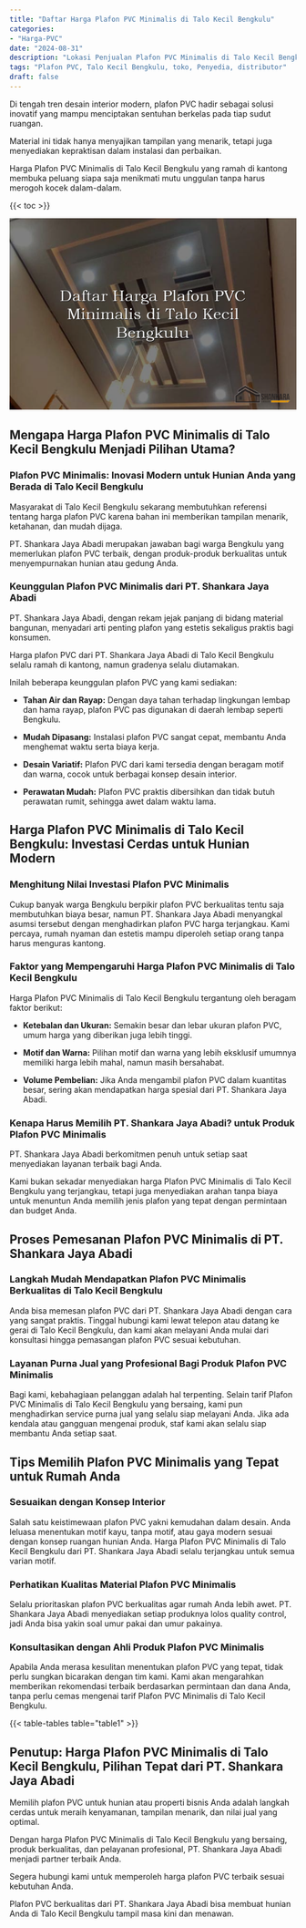```yaml
---
title: "Daftar Harga Plafon PVC Minimalis di Talo Kecil Bengkulu"
categories: 
- "Harga-PVC"
date: "2024-08-31"
description: "Lokasi Penjualan Plafon PVC Minimalis di Talo Kecil Bengkulu untuk rumah, kantor, dan ritel. Panel berkualitas, beragam motif, pilihan warna elegan, dengan jasa pemasangan dikerjakan oleh teknisi berpengalaman serta garansi resmi!|Jasa penjualan Plafon PVC Minimalis di Talo Kecil Bengkulu bagi keperluan hunian, perkantoran, maupun ritel, beserta produk terbaik dan penempatan oleh teknisi berpengalaman dan jaminan resmi.|Pilihan Plafon PVC Minimalis di Talo Kecil Bengkulu yang terpercaya bagi hunian, perkantoran, serta ritel, dengan material berkualitas dan instalasi oleh tenaga ahli berpengalaman serta garansi resmi.|Distribusi Plafon PVC Minimalis di Talo Kecil Bengkulu bagi rumah, perkantoran, dan toko, beserta produk terbaik dan penempatan dikerjakan oleh tenaga ahli profesional, dilengkapi beserta kepastian resmi.}"
tags: "Plafon PVC, Talo Kecil Bengkulu, toko, Penyedia, distributor"
draft: false
---
```


Di tengah tren desain interior modern, plafon PVC hadir sebagai solusi inovatif yang mampu menciptakan sentuhan berkelas pada tiap sudut ruangan.

Material ini tidak hanya menyajikan tampilan yang menarik, tetapi juga menyediakan kepraktisan dalam instalasi dan perbaikan.

Harga Plafon PVC Minimalis di Talo Kecil Bengkulu yang ramah di kantong membuka peluang siapa saja menikmati mutu unggulan tanpa harus merogoh kocek dalam-dalam.

{{< toc >}}

![Daftar Harga Plafon PVC Minimalis di Talo Kecil Bengkulu](/images/Harga-PVC/Daftar-Harga-Plafon-PVC-Minimalis-di-Talo-Kecil-Bengkulu.png)


## Mengapa Harga Plafon PVC Minimalis di Talo Kecil Bengkulu Menjadi Pilihan Utama?

### Plafon PVC Minimalis: Inovasi Modern untuk Hunian Anda yang Berada di Talo Kecil Bengkulu

Masyarakat di Talo Kecil Bengkulu sekarang membutuhkan referensi tentang harga plafon PVC karena bahan ini memberikan tampilan menarik, ketahanan, dan mudah dijaga.

PT. Shankara Jaya Abadi merupakan jawaban bagi warga Bengkulu yang memerlukan plafon PVC terbaik, dengan produk-produk berkualitas untuk menyempurnakan hunian atau gedung Anda.

### Keunggulan Plafon PVC Minimalis dari PT. Shankara Jaya Abadi

PT. Shankara Jaya Abadi, dengan rekam jejak panjang di bidang material bangunan, menyadari arti penting plafon yang estetis sekaligus praktis bagi konsumen.

Harga plafon PVC dari PT. Shankara Jaya Abadi di Talo Kecil Bengkulu selalu ramah di kantong, namun gradenya selalu diutamakan.

Inilah beberapa keunggulan plafon PVC yang kami sediakan:

- **Tahan Air dan Rayap:** Dengan daya tahan terhadap lingkungan lembap dan hama rayap, plafon PVC pas digunakan di daerah lembap seperti Bengkulu.

- **Mudah Dipasang:** Instalasi plafon PVC sangat cepat, membantu Anda menghemat waktu serta biaya kerja.

- **Desain Variatif:** Plafon PVC dari kami tersedia dengan beragam motif dan warna, cocok untuk berbagai konsep desain interior.

- **Perawatan Mudah:** Plafon PVC praktis dibersihkan dan tidak butuh perawatan rumit, sehingga awet dalam waktu lama.

## Harga Plafon PVC Minimalis di Talo Kecil Bengkulu: Investasi Cerdas untuk Hunian Modern

### Menghitung Nilai Investasi Plafon PVC Minimalis

Cukup banyak warga Bengkulu berpikir plafon PVC berkualitas tentu saja membutuhkan biaya besar, namun PT. Shankara Jaya Abadi menyangkal asumsi tersebut dengan menghadirkan plafon PVC harga terjangkau. Kami percaya, rumah nyaman dan estetis mampu diperoleh setiap orang tanpa harus menguras kantong.

### Faktor yang Mempengaruhi Harga Plafon PVC Minimalis di Talo Kecil Bengkulu

Harga Plafon PVC Minimalis di Talo Kecil Bengkulu tergantung oleh beragam faktor berikut:

- **Ketebalan dan Ukuran:** Semakin besar dan lebar ukuran plafon PVC, umum harga yang diberikan juga lebih tinggi.

- **Motif dan Warna:** Pilihan motif dan warna yang lebih eksklusif umumnya memiliki harga lebih mahal, namun masih bersahabat.

- **Volume Pembelian:** Jika Anda mengambil plafon PVC dalam kuantitas besar, sering akan mendapatkan harga spesial dari PT. Shankara Jaya Abadi.

### Kenapa Harus Memilih PT. Shankara Jaya Abadi? untuk Produk Plafon PVC Minimalis

PT. Shankara Jaya Abadi berkomitmen penuh untuk setiap saat menyediakan layanan terbaik bagi Anda.

Kami bukan sekadar menyediakan harga Plafon PVC Minimalis di Talo Kecil Bengkulu yang terjangkau, tetapi juga menyediakan arahan tanpa biaya untuk menuntun Anda memilih jenis plafon yang tepat dengan permintaan dan budget Anda.

## Proses Pemesanan Plafon PVC Minimalis di PT. Shankara Jaya Abadi

### Langkah Mudah Mendapatkan Plafon PVC Minimalis Berkualitas di Talo Kecil Bengkulu

Anda bisa memesan plafon PVC dari PT. Shankara Jaya Abadi dengan cara yang sangat praktis. Tinggal hubungi kami lewat telepon atau datang ke gerai di Talo Kecil Bengkulu, dan kami akan melayani Anda mulai dari konsultasi hingga pemasangan plafon PVC sesuai kebutuhan.

### Layanan Purna Jual yang Profesional Bagi Produk Plafon PVC Minimalis

Bagi kami, kebahagiaan pelanggan adalah hal terpenting. Selain tarif Plafon PVC Minimalis di Talo Kecil Bengkulu yang bersaing, kami pun menghadirkan service purna jual yang selalu siap melayani Anda. Jika ada kendala atau gangguan mengenai produk, staf kami akan selalu siap membantu Anda setiap saat.

## Tips Memilih Plafon PVC Minimalis yang Tepat untuk Rumah Anda

### Sesuaikan dengan Konsep Interior

Salah satu keistimewaan plafon PVC yakni kemudahan dalam desain. Anda leluasa menentukan motif kayu, tanpa motif, atau gaya modern sesuai dengan konsep ruangan hunian Anda. Harga Plafon PVC Minimalis di Talo Kecil Bengkulu dari PT. Shankara Jaya Abadi selalu terjangkau untuk semua varian motif.

### Perhatikan Kualitas Material Plafon PVC Minimalis

Selalu prioritaskan plafon PVC berkualitas agar rumah Anda lebih awet. PT. Shankara Jaya Abadi menyediakan setiap produknya lolos quality control, jadi Anda bisa yakin soal umur pakai dan umur pakainya.

### Konsultasikan dengan Ahli Produk Plafon PVC Minimalis

Apabila Anda merasa kesulitan menentukan plafon PVC yang tepat, tidak perlu sungkan bicarakan dengan tim kami. Kami akan mengarahkan memberikan rekomendasi terbaik berdasarkan permintaan dan dana Anda, tanpa perlu cemas mengenai tarif Plafon PVC Minimalis di Talo Kecil Bengkulu.

{{< table-tables table="table1" >}}

## Penutup: Harga Plafon PVC Minimalis di Talo Kecil Bengkulu, Pilihan Tepat dari PT. Shankara Jaya Abadi

Memilih plafon PVC untuk hunian atau properti bisnis Anda adalah langkah cerdas untuk meraih kenyamanan, tampilan menarik, dan nilai jual yang optimal.

Dengan harga Plafon PVC Minimalis di Talo Kecil Bengkulu yang bersaing, produk berkualitas, dan pelayanan profesional, PT. Shankara Jaya Abadi menjadi partner terbaik Anda.

Segera hubungi kami untuk memperoleh harga plafon PVC terbaik sesuai kebutuhan Anda.

Plafon PVC berkualitas dari PT. Shankara Jaya Abadi bisa membuat hunian Anda di Talo Kecil Bengkulu tampil masa kini dan menawan.